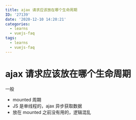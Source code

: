```yaml
---
title: ajax 请求应该放在哪个生命周期
ID: '27139'
date: '2020-12-10 14:20:21'
categories:
  - learns
  - vuejs-faq
tags:
  - learns
  - vuejs-faq
---
```


# ajax 请求应该放在哪个生命周期

一般

- mounted 周期
- JS 是单线程的，ajax 异步获取数据
- 放在 mounted 之前没有用的，逻辑混乱
 
 
 
 
